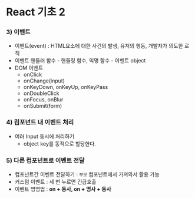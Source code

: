 # React 기초 2
### 3) 이벤트
- 이벤트(event) : HTML요소에 대한 사건의 발생, 유저의 행동, 개발자가 의도한 로직
- 이벤트 핸들러 함수 - 핸들링 함수, 익명 함수 - 이벤트 object
- DOM 이벤트
  - onClick
  - onChange(input)
  - onKeyDown, onKeyUp, onKeyPass
  - onDoubleClick
  - onFocus, onBlur
  - onSubmit(form)

### 4) 컴포넌트 내 이벤트 처리
- 여러 Input 동시에 처리하기
  - object key를 동적으로 할당한다.

### 5) 다른 컴포넌트로 이벤트 전달
- 컴포넌트간 이벤트 전달하기 : `부모` 컴포넌트에서 가져와서 활용 가능
- 커스텀 이벤트 : 세 번 누르면 긴급호출
- 이벤트 명명법 : <b>on + 동사, on + 명사 + 동사</b>